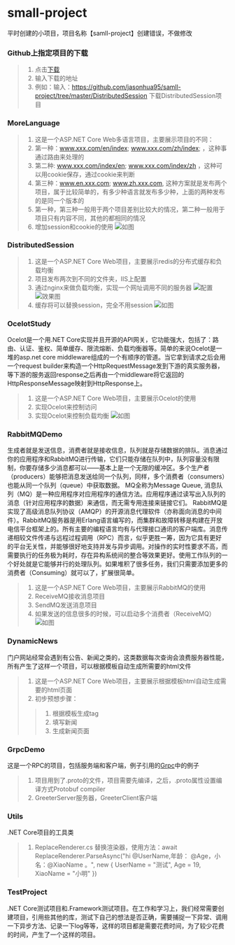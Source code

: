 # small-project
平时创建的小项目，项目名称【samll-project】创建错误，不做修改

### Github上指定项目的下载
 > 1. 点击[下载](https://minhaskamal.github.io/DownGit/#/home)
 > 2. 输入下载的地址
 > 3. 例如：输入：https://github.com/jasonhua95/samll-project/tree/master/DistributedSession   下载DistributedSession项目

### MoreLanguage
 > 1. 这是一个ASP.NET Core Web多语言项目，主要展示项目的不同：
 > 2. 第一种：www.xxx.com/en/index; www.xxx.com/zh/index; ，这种事通过路由来处理的
 > 3. 第二种: www.xxx.com/index/en; www.xxx.com/index/zh ，这种可以用cookie保存，通过cookie来判断
 > 4. 第三种：www.en.xxx.com; www.zh.xxx.com, 这种方案就是发布两个项目，属于比较简单的，有多少种语言就发布多少种，上面的两种发布的是同一个版本的
 > 5. 第一种，第三种一般用于两个项目差别比较大的情况，第二种一般用于项目只有内容不同，其他的都相同的情况
 > 6. 增加session和cookie的使用
 ![如图](https://github.com/jasonhua95/samll-project/blob/master/image/001.PNG)
 
### DistributedSession
> 1. 这是一个ASP.NET Core Web项目，主要展示redis的分布式缓存和负载均衡
> 2. 项目发布两次到不同的文件夹，IIS上配置
> 3. 通过nginx来做负载均衡，实现一个网址调用不同的服务器
![配置](https://github.com/jasonhua95/samll-project/blob/master/image/00201.png)
![效果图](https://github.com/jasonhua95/samll-project/blob/master/image/00202.png)
> 4. 缓存将可以替换session，完全不用session
![如图](https://github.com/jasonhua95/samll-project/blob/master/image/002.PNG)

### OcelotStudy
Ocelot是一个用.NET Core实现并且开源的API网关，它功能强大，包括了：路由、认证、鉴权、简单缓存、限流熔断、负载均衡器等。简单的来说Ocelot是一堆的asp.net core middleware组成的一个有顺序的管道。当它拿到请求之后会用一个request builder来构造一个HttpRequestMessage发到下游的真实服务器，等下游的服务返回response之后再由一个middleware将它返回的HttpResponseMessage映射到HttpResponse上。
> 1. 这是一个ASP.NET Core Web项目，主要展示Ocelot的使用
> 2. 实现Ocelot来控制访问
> 3. 实现Ocelot来控制负载均衡
![如图](https://github.com/jasonhua95/samll-project/blob/master/image/003.PNG)

### RabbitMQDemo
生成者就是发送信息，消费者就是接收信息，队列就是存储数据的排队。消息通过你的应用程序和RabbitMQ进行传输，它们只能存储在队列中，队列容量没有限制，你要存储多少消息都可以——基本上是一个无限的缓冲区。多个生产者（producers）能够把消息发送给同一个队列，同样，多个消费者（consumers）也能从同一个队列（queue）中获取数据。
MQ全称为Message Queue, 消息队列（MQ）是一种应用程序对应用程序的通信方法。应用程序通过读写出入队列的消息（针对应用程序的数据）来通信，而无需专用连接来链接它们。
RabbitMQ是实现了高级消息队列协议（AMQP）的开源消息代理软件（亦称面向消息的中间件）。RabbitMQ服务器是用Erlang语言编写的，而集群和故障转移是构建在开放电信平台框架上的。所有主要的编程语言均有与代理接口通讯的客户端库。消息传递相较文件传递与远程过程调用（RPC）而言，似乎更胜一筹，因为它具有更好的平台无关性，并能够很好地支持并发与异步调用。对操作的实时性要求不高，而需要执行的任务极为耗时，存在异构系统间的整合等效果更好。使用工作队列的一个好处就是它能够并行的处理队列。如果堆积了很多任务，我们只需要添加更多的消费者（Consuming）就可以了，扩展很简单。

> 1. 这是一个ASP.NET Core Web项目，主要展示RabbitMQ的使用
> 2. ReceiveMQ接收消息项目
> 3. SendMQ发送消息项目
> 4. 如果发送的信息很多的时候，可以启动多个消费者（ReceiveMQ）
![如图](https://github.com/jasonhua95/samll-project/blob/master/image/004.PNG)

### DynamicNews
门户网站经常会遇到有公告、新闻之类的，这类数据每次查询会浪费服务器性能，所有产生了这样一个项目，可以根据模板自动生成所需要的html文件

> 1. 这是一个ASP.NET Core Web项目，主要展示根据模板html自动生成需要的html页面
> 2. 初步预想步骤：
 >> 1. 根据模板生成tag
 >> 2. 填写新闻
 >> 3. 生成新闻页面
 
### GrpcDemo
这是一个RPC的项目，包括服务端和客户端，例子引用的[Grpc](https://github.com/grpc/grpc/tree/master/examples/csharp/Helloworld)中的例子
> 1. 项目用到了.proto的文件，项目需要先编译，之后，.proto属性设置编译方式Protobuf compiler
> 2. GreeterServer服务器，GreeterClient客户端
 
### Utils
.NET Core项目的工具类

> 1. ReplaceRenderer.cs 替换渲染器，使用方法：await ReplaceRenderer.ParseAsync("hi @UserName,年龄： @Age，小名：@XiaoName 。", new { UserName = "测试", Age = 19, XiaoName = "小明" })

### TestProject
.NET Core测试项目和.Framework测试项目。在工作和学习上，我们经常需要创建项目，引用些其他的库，测试下自己的想法是否正确，需要捕捉一下异常、调用一下异步方法、记录一下log等等，这样的项目都是需要花费时间，为了较少花费的时间，产生了一个这样的项目。

